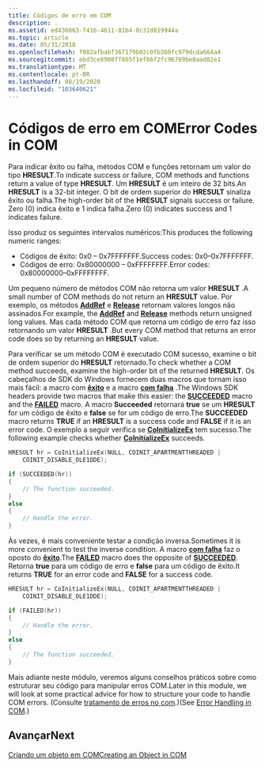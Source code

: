 ```yaml
---
title: Códigos de erro em COM
description: .
ms.assetid: ed430863-f416-4611-81b4-0c31d819944a
ms.topic: article
ms.date: 05/31/2018
ms.openlocfilehash: f082afbabf367179b02c0fb3b0fc979dcda664a4
ms.sourcegitcommit: ebd3ce6908ff865f1ef66f2fc96769be0aad82e1
ms.translationtype: MT
ms.contentlocale: pt-BR
ms.lasthandoff: 08/19/2020
ms.locfileid: "103640621"
---
```

# <a name="error-codes-in-com"></a><span data-ttu-id="161e2-103">Códigos de erro em COM</span><span class="sxs-lookup"><span data-stu-id="161e2-103">Error Codes in COM</span></span>

<span data-ttu-id="161e2-104">Para indicar êxito ou falha, métodos COM e funções retornam um valor do tipo **HRESULT**.</span><span class="sxs-lookup"><span data-stu-id="161e2-104">To indicate success or failure, COM methods and functions return a value of type **HRESULT**.</span></span> <span data-ttu-id="161e2-105">Um **HRESULT** é um inteiro de 32 bits.</span><span class="sxs-lookup"><span data-stu-id="161e2-105">An **HRESULT** is a 32-bit integer.</span></span> <span data-ttu-id="161e2-106">O bit de ordem superior do **HRESULT** sinaliza êxito ou falha.</span><span class="sxs-lookup"><span data-stu-id="161e2-106">The high-order bit of the **HRESULT** signals success or failure.</span></span> <span data-ttu-id="161e2-107">Zero (0) indica êxito e 1 indica falha.</span><span class="sxs-lookup"><span data-stu-id="161e2-107">Zero (0) indicates success and 1 indicates failure.</span></span>

<span data-ttu-id="161e2-108">Isso produz os seguintes intervalos numéricos:</span><span class="sxs-lookup"><span data-stu-id="161e2-108">This produces the following numeric ranges:</span></span>

-   <span data-ttu-id="161e2-109">Códigos de êxito: 0x0 – 0x7FFFFFFF.</span><span class="sxs-lookup"><span data-stu-id="161e2-109">Success codes: 0x0–0x7FFFFFFF.</span></span>
-   <span data-ttu-id="161e2-110">Códigos de erro: 0x80000000 – 0xFFFFFFFF.</span><span class="sxs-lookup"><span data-stu-id="161e2-110">Error codes: 0x80000000–0xFFFFFFFF.</span></span>

<span data-ttu-id="161e2-111">Um pequeno número de métodos COM não retorna um valor **HRESULT** .</span><span class="sxs-lookup"><span data-stu-id="161e2-111">A small number of COM methods do not return an **HRESULT** value.</span></span> <span data-ttu-id="161e2-112">Por exemplo, os métodos [**AddRef**](/windows/desktop/api/unknwn/nf-unknwn-iunknown-addref) e [**Release**](/windows/desktop/api/unknwn/nf-unknwn-iunknown-release) retornam valores longos não assinados.</span><span class="sxs-lookup"><span data-stu-id="161e2-112">For example, the [**AddRef**](/windows/desktop/api/unknwn/nf-unknwn-iunknown-addref) and [**Release**](/windows/desktop/api/unknwn/nf-unknwn-iunknown-release) methods return unsigned long values.</span></span> <span data-ttu-id="161e2-113">Mas cada método COM que retorna um código de erro faz isso retornando um valor **HRESULT** .</span><span class="sxs-lookup"><span data-stu-id="161e2-113">But every COM method that returns an error code does so by returning an **HRESULT** value.</span></span>

<span data-ttu-id="161e2-114">Para verificar se um método COM é executado COM sucesso, examine o bit de ordem superior do **HRESULT** retornado.</span><span class="sxs-lookup"><span data-stu-id="161e2-114">To check whether a COM method succeeds, examine the high-order bit of the returned **HRESULT**.</span></span> <span data-ttu-id="161e2-115">Os cabeçalhos de SDK do Windows fornecem duas macros que tornam isso mais fácil: a macro com [**êxito**](/windows/desktop/api/winerror/nf-winerror-succeeded) e a macro [**com falha**](/windows/desktop/api/winerror/nf-winerror-failed) .</span><span class="sxs-lookup"><span data-stu-id="161e2-115">The Windows SDK headers provide two macros that make this easier: the [**SUCCEEDED**](/windows/desktop/api/winerror/nf-winerror-succeeded) macro and the [**FAILED**](/windows/desktop/api/winerror/nf-winerror-failed) macro.</span></span> <span data-ttu-id="161e2-116">A macro **Succeeded** retornará **true** se um **HRESULT** for um código de êxito e **false** se for um código de erro.</span><span class="sxs-lookup"><span data-stu-id="161e2-116">The **SUCCEEDED** macro returns **TRUE** if an **HRESULT** is a success code and **FALSE** if it is an error code.</span></span> <span data-ttu-id="161e2-117">O exemplo a seguir verifica se [**CoInitializeEx**](/windows/desktop/api/combaseapi/nf-combaseapi-coinitializeex) tem sucesso.</span><span class="sxs-lookup"><span data-stu-id="161e2-117">The following example checks whether [**CoInitializeEx**](/windows/desktop/api/combaseapi/nf-combaseapi-coinitializeex) succeeds.</span></span>


```C++
HRESULT hr = CoInitializeEx(NULL, COINIT_APARTMENTTHREADED | 
    COINIT_DISABLE_OLE1DDE);

if (SUCCEEDED(hr))
{
    // The function succeeded.
}
else
{
    // Handle the error.
}
```



<span data-ttu-id="161e2-118">Às vezes, é mais conveniente testar a condição inversa.</span><span class="sxs-lookup"><span data-stu-id="161e2-118">Sometimes it is more convenient to test the inverse condition.</span></span> <span data-ttu-id="161e2-119">A macro [**com falha**](/windows/desktop/api/winerror/nf-winerror-failed) faz o oposto do [**êxito**](/windows/desktop/api/winerror/nf-winerror-succeeded).</span><span class="sxs-lookup"><span data-stu-id="161e2-119">The [**FAILED**](/windows/desktop/api/winerror/nf-winerror-failed) macro does the opposite of [**SUCCEEDED**](/windows/desktop/api/winerror/nf-winerror-succeeded).</span></span> <span data-ttu-id="161e2-120">Retorna **true** para um código de erro e **false** para um código de êxito.</span><span class="sxs-lookup"><span data-stu-id="161e2-120">It returns **TRUE** for an error code and **FALSE** for a success code.</span></span>


```C++
HRESULT hr = CoInitializeEx(NULL, COINIT_APARTMENTTHREADED | 
    COINIT_DISABLE_OLE1DDE);

if (FAILED(hr))
{
    // Handle the error.
}
else
{
    // The function succeeded.
}
```



<span data-ttu-id="161e2-121">Mais adiante neste módulo, veremos alguns conselhos práticos sobre como estruturar seu código para manipular erros COM.</span><span class="sxs-lookup"><span data-stu-id="161e2-121">Later in this module, we will look at some practical advice for how to structure your code to handle COM errors.</span></span> <span data-ttu-id="161e2-122">(Consulte [tratamento de erros no com](error-handling-in-com.md).)</span><span class="sxs-lookup"><span data-stu-id="161e2-122">(See [Error Handling in COM](error-handling-in-com.md).)</span></span>

## <a name="next"></a><span data-ttu-id="161e2-123">Avançar</span><span class="sxs-lookup"><span data-stu-id="161e2-123">Next</span></span>

[<span data-ttu-id="161e2-124">Criando um objeto em COM</span><span class="sxs-lookup"><span data-stu-id="161e2-124">Creating an Object in COM</span></span>](creating-an-object-in-com.md)

 

 
